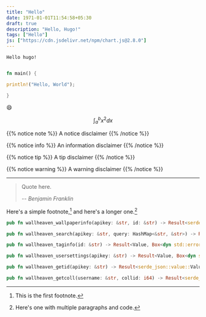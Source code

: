 ```yaml
---
title: "Hello"
date: 1971-01-01T11:54:58+05:30
draft: true
description: "Hello, Hugo!"
tags: ["Hello"]
js: ["https://cdn.jsdelivr.net/npm/chart.js@2.8.0"]
---
```


```
Hello hugo!
```

```rust

fn main() {

println!("Hello, World");

}
```

:smile:

$$\int_{a}^{b} x^2 dx$$

{{% notice note %}}
A notice disclaimer
{{% /notice %}}


{{% notice info %}}
An information disclaimer
{{% /notice %}}

{{% notice tip %}}
A tip disclaimer
{{% /notice %}}

{{% notice warning %}}
A warning disclaimer
{{% /notice %}}


---

> Quote here.
>
> -- <cite>Benjamin Franklin</cite>

<canvas id="myChart" width="1100" height="500" ></canvas>

<script>
    var ctx = document.getElementById('myChart').getContext('2d');
var chart = new Chart(ctx, {
    // The type of chart we want to create
    type: 'line',

    // The data for our dataset
    data: {
        labels: ['January', 'February', 'March', 'April', 'May', 'June', 'July'],
        datasets: [{
            label: 'My First dataset',
            backgroundColor: 'rgb(118, 110, 145)',
            borderColor: 'rgb(255, 99, 132)',
            data: [0, 10, 5, 2, 20, 30, 45]
        }]
    },

    // Configuration options go here
    options: {}
});

</script>

Here's a simple footnote,[^1] and here's a longer one.[^bignote]

```rust
pub fn wallheaven_wallpaperinfo(apikey: &str, id: &str) -> Result<serde_json::value::Value, Box<dyn std::error::Error>> 

pub fn wallheaven_search(apikey: &str, query: HashMap<&str, &str>) -> Result<Value, Box<dyn std::error::Error>>

pub fn wallheaven_taginfo(id: &str) -> Result<Value, Box<dyn std::error::Error>>

pub fn wallheaven_usersettings(apikey: &str) -> Result<Value, Box<dyn std::error::Error>>

pub fn wallheaven_getid(apikey: &str) -> Result<serde_json::value::Value, Box<dyn std::error::Error>>

pub fn wallheaven_getcoll(username: &str, collid: i64) -> Result<serde_json::value::Value, Box<dyn std::error::Error>>

```

[^1]: This is the first footnote.

[^bignote]: Here's one with multiple paragraphs and code.
